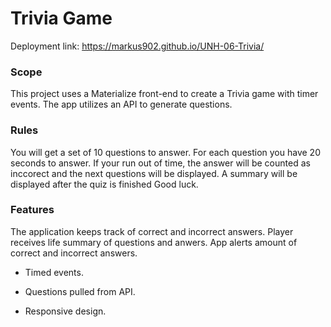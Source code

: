 # Trivia Game

Deployment link: https://markus902.github.io/UNH-06-Trivia/

### Scope

 This project uses a Materialize front-end to create a Trivia game with timer events. The app utilizes an API to generate questions.

### Rules

You will get a set of 10 questions to answer. For each question you have 20 seconds to answer. If your run out of time, the answer will be counted as inccorect and the next questions will be displayed. A summary will be displayed after the quiz is finished Good luck.

### Features

The application keeps track of correct and incorrect answers. Player receives life summary of questions and anwers. App alerts amount of correct and incorrect answers.

* Timed events.

* Questions pulled from API.

* Responsive design.
